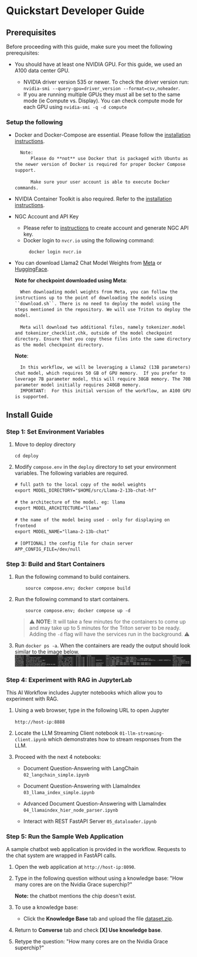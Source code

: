 # Quickstart Developer Guide

## Prerequisites
Before proceeding with this guide, make sure you meet the following prerequisites:

- You should have at least one NVIDIA GPU. For this guide, we used an A100 data center GPU.

    - NVIDIA driver version 535 or newer. To check the driver version run: ``nvidia-smi --query-gpu=driver_version --format=csv,noheader``.
    - If you are running multiple GPUs they must all be set to the same mode (ie Compute vs. Display). You can check compute mode for each GPU using
    ``nvidia-smi -q -d compute``

### Setup the following

- Docker and Docker-Compose are essential. Please follow the [installation instructions](https://docs.docker.com/engine/install/ubuntu/).

        Note:
            Please do **not** use Docker that is packaged with Ubuntu as the newer version of Docker is required for proper Docker Compose support.

            Make sure your user account is able to execute Docker commands.


- NVIDIA Container Toolkit is also required. Refer to the [installation instructions](https://docs.nvidia.com/datacenter/cloud-native/container-toolkit/install-guide.html).


- NGC Account and API Key

    - Please refer to [instructions](https://docs.nvidia.com/ngc/gpu-cloud/ngc-overview/index.html) to create account and generate NGC API key.
    - Docker login to `nvcr.io` using the following command:
      ```
        docker login nvcr.io
      ```

- You can download Llama2 Chat Model Weights from [Meta](https://ai.meta.com/resources/models-and-libraries/llama-downloads/) or [HuggingFace](https://huggingface.co/meta-llama/Llama-2-13b-chat-hf/).

    **Note for checkpoint downloaded using Meta**:

        When downloading model weights from Meta, you can follow the instructions up to the point of downloading the models using ``download.sh``. There is no need to deploy the model using the steps mentioned in the repository. We will use Triton to deploy the model.

        Meta will download two additional files, namely tokenizer.model and tokenizer_checklist.chk, outside of the model checkpoint directory. Ensure that you copy these files into the same directory as the model checkpoint directory.


    **Note**:

        In this workflow, we will be leveraging a Llama2 (13B parameters) chat model, which requires 50 GB of GPU memory.  If you prefer to leverage 7B parameter model, this will require 38GB memory. The 70B parameter model initially requires 240GB memory.
        IMPORTANT:  For this initial version of the workflow, an A100 GPU is supported.


## Install Guide

###  Step 1: Set Environment Variables
1. Move to deploy directory
    ```
    cd deploy
    ```
2. Modify ``compose.env`` in the ``deploy`` directory to set your environment variables. The following variables are required.

    ```
    # full path to the local copy of the model weights
    export MODEL_DIRECTORY="$HOME/src/Llama-2-13b-chat-hf"

    # the architecture of the model. eg: llama
    export MODEL_ARCHITECTURE="llama"

    # the name of the model being used - only for displaying on frontend
    export MODEL_NAME="llama-2-13b-chat"

    # [OPTIONAL] the config file for chain server
    APP_CONFIG_FILE=/dev/null
    ```


### Step 3: Build and Start Containers
1. Run the following command to build containers.
    ```
        source compose.env; docker compose build
    ```

2. Run the following command to start containers.
    ```
        source compose.env; docker compose up -d
    ```
    > ⚠️ **NOTE**: It will take a few minutes for the containers to come up and may take up to 5 minutes for the Triton server to be ready. Adding the `-d` flag will have the services run in the background. ⚠️ 

3. Run ``docker ps -a``. When the containers are ready the output should look similar to the image below.
    ![Docker Output](./images/docker-output.png "Docker Output Image")

### Step 4: Experiment with RAG in JupyterLab

This AI Workflow includes Jupyter notebooks which allow you to experiment with RAG.

1. Using a web browser, type in the following URL to open Jupyter

    ``http://host-ip:8888``

2. Locate the LLM Streaming Client notebook ``01-llm-streaming-client.ipynb`` which demonstrates how to stream responses from the LLM.
3. Proceed with the next 4 notebooks:

    - Document Question-Answering with LangChain ``02_langchain_simple.ipynb``

    - Document Question-Answering with LlamaIndex ``03_llama_index_simple.ipynb``

    - Advanced Document Question-Answering with LlamaIndex ``04_llamaindex_hier_node_parser.ipynb``

    - Interact with REST FastAPI Server ``05_dataloader.ipynb``

### Step 5: Run the Sample Web Application
A sample chatbot web application is provided in the workflow. Requests to the chat system are wrapped in FastAPI calls.

1. Open the web application at ``http://host-ip:8090``.

2. Type in the following question without using a knowledge base: "How many cores are on the Nvidia Grace superchip?"

    **Note:** the chatbot mentions the chip doesn't exist.

3. To use a knowledge base:

    - Click the **Knowledge Base** tab and upload the file [dataset.zip](./RetrievalAugmentedGeneration/notebook/dataset.zip).

4. Return to **Converse** tab and check **[X] Use knowledge base**.

5. Retype the question:  "How many cores are on the Nvidia Grace superchip?"

